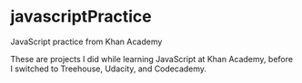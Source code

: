 # javascriptPractice
JavaScript practice from Khan Academy

These are projects I did while learning JavaScript at Khan Academy, before I switched to Treehouse, Udacity, and Codecademy.
